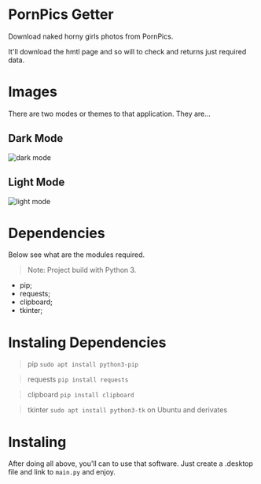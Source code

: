 # PornPics Getter

Download naked horny girls photos from PornPics.

It'll download the hmtl page and so will to check and returns just required
data.

# Images

There are two modes or themes to that application. They are...

## Dark Mode

![dark mode](https://github.com/xhottestxp/projectimagedata/pornpicsget/pornpicsget-dark.webp)

## Light Mode

![light mode](https://github.com/xhottestxp/projectimagedata/pornpicsget/pornpicsget-light.webp)

# Dependencies

Below see what are the modules required.

> Note: Project build with Python 3.

* pip;
* requests;
* clipboard;
* tkinter;

# Instaling Dependencies

> pip
```sudo apt install python3-pip```

> requests
```pip install requests```

> clipboard
```pip install clipboard```

> tkinter
```sudo apt install python3-tk``` on Ubuntu and derivates

# Instaling

After doing all above, you'll can to use that software. Just create a
.desktop file and link to ```main.py``` and enjoy.
